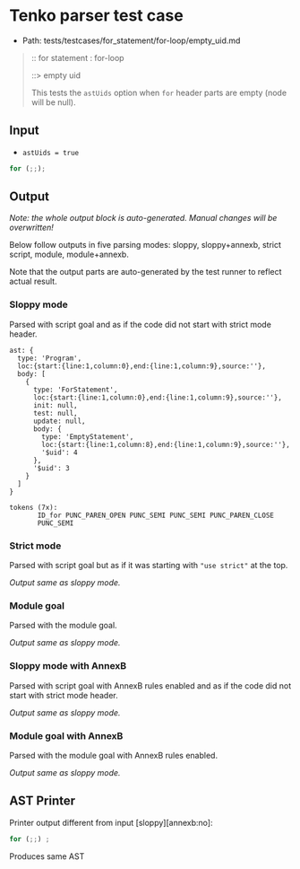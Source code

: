 # Tenko parser test case

- Path: tests/testcases/for_statement/for-loop/empty_uid.md

> :: for statement : for-loop
>
> ::> empty uid
>
> This tests the `astUids` option when `for` header parts are empty (node will be null).

## Input

- `astUids = true`

`````js
for (;;);
`````

## Output

_Note: the whole output block is auto-generated. Manual changes will be overwritten!_

Below follow outputs in five parsing modes: sloppy, sloppy+annexb, strict script, module, module+annexb.

Note that the output parts are auto-generated by the test runner to reflect actual result.

### Sloppy mode

Parsed with script goal and as if the code did not start with strict mode header.

`````
ast: {
  type: 'Program',
  loc:{start:{line:1,column:0},end:{line:1,column:9},source:''},
  body: [
    {
      type: 'ForStatement',
      loc:{start:{line:1,column:0},end:{line:1,column:9},source:''},
      init: null,
      test: null,
      update: null,
      body: {
        type: 'EmptyStatement',
        loc:{start:{line:1,column:8},end:{line:1,column:9},source:''},
        '$uid': 4
      },
      '$uid': 3
    }
  ]
}

tokens (7x):
       ID_for PUNC_PAREN_OPEN PUNC_SEMI PUNC_SEMI PUNC_PAREN_CLOSE
       PUNC_SEMI
`````

### Strict mode

Parsed with script goal but as if it was starting with `"use strict"` at the top.

_Output same as sloppy mode._

### Module goal

Parsed with the module goal.

_Output same as sloppy mode._

### Sloppy mode with AnnexB

Parsed with script goal with AnnexB rules enabled and as if the code did not start with strict mode header.

_Output same as sloppy mode._

### Module goal with AnnexB

Parsed with the module goal with AnnexB rules enabled.

_Output same as sloppy mode._

## AST Printer

Printer output different from input [sloppy][annexb:no]:

````js
for (;;) ;
````

Produces same AST
